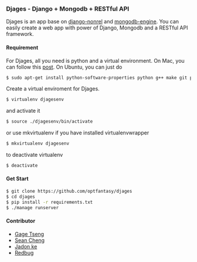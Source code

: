 ### Djages - Django + Mongodb + RESTful API
Djages is an app base on [django-nonrel](https://github.com/django-nonrel/django) and [mongodb-engine](https://github.com/django-nonrel/mongodb-engine). You can easily create a web app with power of Django, Mongodb and a RESTful API framework.

#### Requirement
For Djages, all you need is python and a virtual environment. 
On Mac, you can follow this [post](http://www.thisisthegreenroom.com/2011/installing-python-numpy-scipy-matplotlib-and-ipython-on-lion/#python).
On Ubuntu, you can just do

````bash
$ sudo apt-get install python-software-properties python g++ make git python-pip python-virtualenv python-imaging build-essential python-dev libxml2-dev libxslt-dev python-lxml libssl-dev libpam0g-dev
````

Create a virtual enviroment for Djages.

````bash
$ virtualenv djagesenv
````

and activate it

````bash
$ source ./djagesenv/bin/activate
````

or use mkvirtualenv if you have installed virtualenvwrapper

````bash
$ mkvirtualenv djagesenv
````

to deactivate virtualenv

````bash
$ deactivate
````

#### Get Start
````bash
$ git clone https://github.com/optfantasy/djages
$ cd djages
$ pip install -r requirements.txt
$ ./manage runserver
````

#### Contributor
* [Gage Tseng](https://github.com/gage/)
* [Sean Cheng](https://github.com/sainteye/)
* [Jadon ke](https://github.com/jasonke/)
* [Redbug](https://github.com/redbug/)

